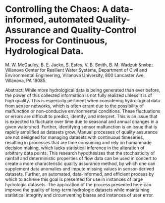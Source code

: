 # 	Controlling the Chaos: A data-informed, automated Quality-Assurance and Quality-Control Process for Continuous, Hydrological Data.

M. W. McGauley, B. E. Jacko, S. Estes, V. B. Smith, B. M. Wadzuk &nsbp;
Villanova Center for Resilient Water Systems, Department of Civil and Environmental Engineering, Villanova University, 800 Lancaster Ave, Villanova, PA 19085.

Abstract:
While more hydrological data is being generated than ever before, the power of this collected information is not fully realized unless it is of high quality. This is especially pertinent when considering hydrological data from sensor networks, which is often errant due to the possibility of malfunction or non-conducive environmental conditions. These fluctuations or errors are difficult to predict, identify, and interpret.  This is an issue that is expected to fluctuate over time due to seasonal and annual changes in a given watershed. Further, identifying sensor malfunction is an issue that is rapidly amplified as datasets grow. Manual processes of quality assurance are not designed for managing datasets with continuous timeseries, resulting in processes that are time consuming and rely on humanmade decision making, which lacks statistical inference in the alteration of arbitrary data points. This research hypothesizes that the stochasticity of rainfall and deterministic properties of flow data can be used in concert to create a more characteristic quality assurance method, by which one can supplement data anomalies and impute missing values in sensor-derived datasets.  Further, an automated, data-informed, and efficient process by which to achieve this goal is presented for use in instances of large hydrologic datasets. The application of the process presented here can improve the quality of long-term hydrologic datasets while maintaining statistical integrity and circumventing biases and instances of user error.
